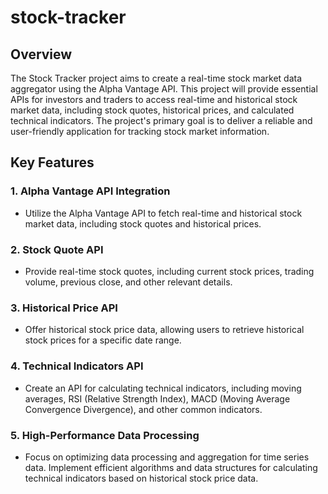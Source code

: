 # stock-tracker
## **Overview**

The Stock Tracker project aims to create a real-time stock market data aggregator using the Alpha Vantage API. This project will provide essential APIs for investors and traders to access real-time and historical stock market data, including stock quotes, historical prices, and calculated technical indicators. The project's primary goal is to deliver a reliable and user-friendly application for tracking stock market information.

## **Key Features**

### **1. Alpha Vantage API Integration**

- Utilize the Alpha Vantage API to fetch real-time and historical stock market data, including stock quotes and historical prices.

### **2. Stock Quote API**

- Provide real-time stock quotes, including current stock prices, trading volume, previous close, and other relevant details.

### **3. Historical Price API**

- Offer historical stock price data, allowing users to retrieve historical stock prices for a specific date range.

### **4. Technical Indicators API**

- Create an API for calculating technical indicators, including moving averages, RSI (Relative Strength Index), MACD (Moving Average Convergence Divergence), and other common indicators.

### **5. High-Performance Data Processing**

- Focus on optimizing data processing and aggregation for time series data. Implement efficient algorithms and data structures for calculating technical indicators based on historical stock price data.
